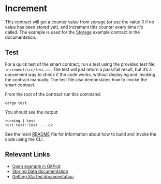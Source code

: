 # Increment
This contract will get a counter value from storage (or use the value 0 if no value has been stored yet), and increment this counter every time it's called. The example is used for the [Storage](https://developers.stellar.org/docs/build/smart-contracts/example-contracts/storage) example contract in the documentation.

## Test
For a quick test of the smart contract, run a test using the provided test file, `increment/src/test.rs`. The test will just return a pass/fail result, but it’s a convenient way to check if the code works, without deploying and invoking the contract manually. The test file also demonstates how to invoke the smart contract. 

From the root of the contract run this command:

```
cargo test
```

You should see the output:

```
running 1 test
test test::test ... ok
```

See the main [README](../README.md) file for information about how to build and invoke the code using the CLI.

## Relevant Links
- [Open example in GitPod](https://gitpod.io/#https://github.com/stellar/soroban-examples)
- [Storing Data documentation](https://developers.stellar.org/docs/build/smart-contracts/getting-started/storing-data)
- [Getting Started documentation](https://developers.stellar.org/docs/build/smart-contracts/getting-started)

